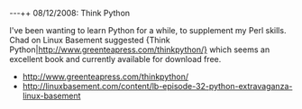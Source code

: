 ---++ 08/12/2008: Think Python

I've been wanting to learn Python for a while, to supplement my Perl skills.  Chad on Linux Basement suggested {Think Python|http://www.greenteapress.com/thinkpython/} which seems an excellent book and currently available for download free.

   * http://www.greenteapress.com/thinkpython/
   * http://linuxbasement.com/content/lb-episode-32-python-extravaganza-linux-basement
